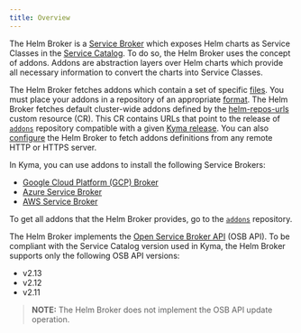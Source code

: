 ```yaml
---
title: Overview
---
```


The Helm Broker is a [Service Broker](/components/service-catalog/#service-brokers-overview) which exposes Helm charts as Service Classes in the [Service Catalog](/components/service-catalog/). To do so, the Helm Broker uses the concept of addons. Addons are abstraction layers over Helm charts which provide all necessary information to convert the charts into Service Classes.

The Helm Broker fetches addons which contain a set of specific [files](#details-create-addons). You must place your addons in a repository of an appropriate [format](#details-create-addons-repository). The Helm Broker fetches default cluster-wide addons defined by the [helm-repos-urls](#link) custom resource (CR). This CR contains URLs that point to the release of  [`addons`](https://github.com/kyma-project/bundles/releases) repository compatible with a given [Kyma release](https://github.com/kyma-project/kyma/releases). You can also [configure](#details-fetch-addons-from-https-servers) the Helm Broker to fetch addons definitions from any remote HTTP or HTTPS server.

In Kyma, you can use addons to install the following Service Brokers:

* [Google Cloud Platform (GCP) Broker](/components/service-catalog/#service-brokers-gcp-broker)
* [Azure Service Broker](/components/service-catalog/#service-brokers-azure-service-broker)
* [AWS Service Broker](/components/service-catalog/#service-brokers-aws-service-broker)

To get all addons that the Helm Broker provides, go to the [`addons`](https://github.com/kyma-project/bundles) repository.

The Helm Broker implements the [Open Service Broker API](https://github.com/openservicebrokerapi/servicebroker/blob/v2.14/profile.md#service-metadata) (OSB API).
To be compliant with the Service Catalog version used in Kyma, the Helm Broker supports only the following OSB API versions:
- v2.13
- v2.12
- v2.11

> **NOTE:** The Helm Broker does not implement the OSB API update operation.
